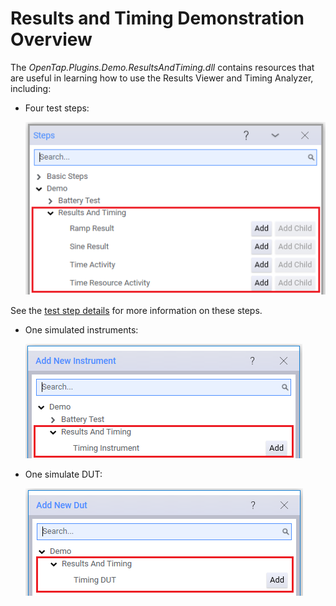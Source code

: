 # Results and Timing Demonstration Overview

The *OpenTap.Plugins.Demo.ResultsAndTiming.dll* contains resources that are useful in learning how to use the Results Viewer and Timing Analyzer, including:

- Four test steps:

    ![](../Images/ResultsAndTimingTestSteps.PNG)

See the [test step details](ResultsAndTimingDemoDetails.md) for more information on these steps.

- One simulated instruments:

    ![](../Images/TimingInstrument.PNG)

- One simulate DUT:

     ![](../Images/TimingDUT.PNG)

